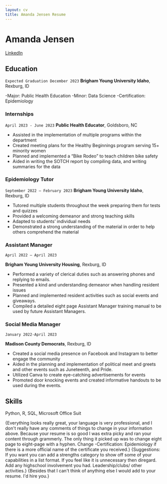 ```yaml
---
layout: cv
title: Amanda Jensen Resume
---
```

# Amanda Jensen

<div id="webaddress">
<a href="https://www.linkedin.com/in/amanda-jensen-a611351b8/">LinkedIn</a>
</div>

<!-- https://www.monique.tech/the-art-of-markdown -->

## Education
`Expected Graduation December 2023`
__Brigham Young University Idaho__, Rexburg, ID

-Major: Public Health Education
-Minor: Data Science
-Certification: Epidemiology

### Internships

`April 2023 - June 2023`
__Public Health Educator__, Goldsboro, NC

-	Assisted in the implementation of multiple programs within the department
-	Created meeting plans for the Healthy Beginnings program serving 15+ minority women
-	Planned and implemented a “Bike Rodeo” to teach children bike safety
-	Aided in writing the SOTCH report by compiling data, and writing summaries for the data

### Epidemiology Tutor

`September 2022 – February 2023`
__Brigham Young University Idaho__, Rexburg, ID

- Tutored multiple students throughout the week preparing them for tests and quizzes
-	Provided a welcoming demeanor and strong teaching skills 
-	Adapted to students’ individual needs
-	Demonstrated a strong understanding of the material in order to help others comprehend the material

### Assistant Manager

`April 2022 – April 2023`

__Brigham Young University Housing__, Rexburg, ID
-	Performed a variety of clerical duties such as answering phones and replying to emails.
-	Presented a kind and understanding demeanor when handling resident issues
-	Planned and implemented resident activities such as social events and giveaways. 
-	Compiled a detailed eight page Assistant Manager training manual to be used by future Assistant Managers.

### Social Media Manager

`January 2022-April 2023`

__Madison County Democrats__, Rexburg, ID
-	Created a social media presence on Facebook and Instagram to better engage the community
-	Aided in the planning and implementation of political meet and greets and other events such as Juneteenth, and Pride. 
-	Utilized Canva to create eye-catching advertisements for events 
-	Promoted door knocking events and created informative handouts to be used during the events.
  
## Skills
Python, R, SQL, Microsoft Office Suit

{Everything looks really great, your language is very professional, and I don't really have any comments of things to change in your information above. Because your resume is so good I was extra picky and ran your content through grammerly. The only thing it picked up was to change eight page to eight-page with a hyphen. Change -Certification: Epidemiology if there is a more official name of the certificate you received.}
{Suggestions: If you want you can add a strengths category to show off some of your capabilities in a list format. If you feel like it is unnecessary then diregard.
Add any highschool involvement you had. Leadership/clubs/ other activities.}
{Besides that I can't think of anything else I would add to your resume. I'd hire you.}
<!-- ### Footer

Last updated: May 2013 -->


